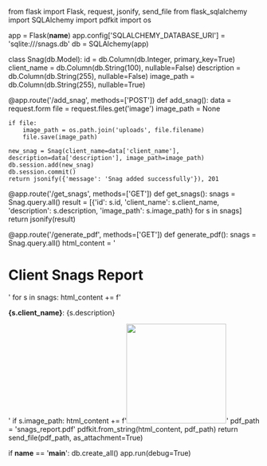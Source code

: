 from flask import Flask, request, jsonify, send_file
from flask_sqlalchemy import SQLAlchemy
import pdfkit
import os

app = Flask(__name__)
app.config['SQLALCHEMY_DATABASE_URI'] = 'sqlite:///snags.db'
db = SQLAlchemy(app)

class Snag(db.Model):
    id = db.Column(db.Integer, primary_key=True)
    client_name = db.Column(db.String(100), nullable=False)
    description = db.Column(db.String(255), nullable=False)
    image_path = db.Column(db.String(255), nullable=True)

@app.route('/add_snag', methods=['POST'])
def add_snag():
    data = request.form
    file = request.files.get('image')
    image_path = None
    
    if file:
        image_path = os.path.join('uploads', file.filename)
        file.save(image_path)
    
    new_snag = Snag(client_name=data['client_name'], description=data['description'], image_path=image_path)
    db.session.add(new_snag)
    db.session.commit()
    return jsonify({'message': 'Snag added successfully'}), 201

@app.route('/get_snags', methods=['GET'])
def get_snags():
    snags = Snag.query.all()
    result = [{'id': s.id, 'client_name': s.client_name, 'description': s.description, 'image_path': s.image_path} for s in snags]
    return jsonify(result)

@app.route('/generate_pdf', methods=['GET'])
def generate_pdf():
    snags = Snag.query.all()
    html_content = '<h1>Client Snags Report</h1>'
    for s in snags:
        html_content += f'<p><strong>{s.client_name}</strong>: {s.description}</p>'
        if s.image_path:
            html_content += f'<img src="{s.image_path}" width="200" />'
    pdf_path = 'snags_report.pdf'
    pdfkit.from_string(html_content, pdf_path)
    return send_file(pdf_path, as_attachment=True)

if __name__ == '__main__':
    db.create_all()
    app.run(debug=True)
